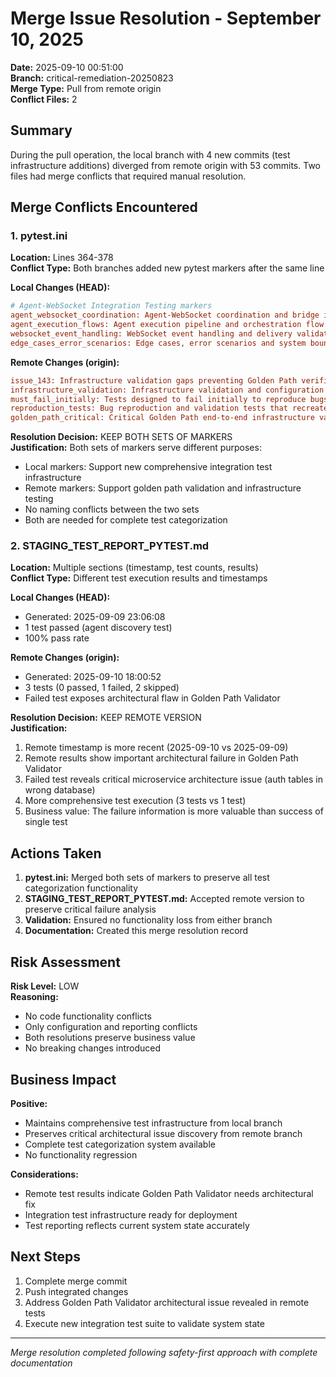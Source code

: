 # Merge Issue Resolution - September 10, 2025

**Date:** 2025-09-10 00:51:00  
**Branch:** critical-remediation-20250823  
**Merge Type:** Pull from remote origin  
**Conflict Files:** 2

## Summary

During the pull operation, the local branch with 4 new commits (test infrastructure additions) diverged from remote origin with 53 commits. Two files had merge conflicts that required manual resolution.

## Merge Conflicts Encountered

### 1. pytest.ini
**Location:** Lines 364-378  
**Conflict Type:** Both branches added new pytest markers after the same line  

**Local Changes (HEAD):**
```ini
# Agent-WebSocket Integration Testing markers
agent_websocket_coordination: Agent-WebSocket coordination and bridge integration tests
agent_execution_flows: Agent execution pipeline and orchestration flow tests
websocket_event_handling: WebSocket event handling and delivery validation tests
edge_cases_error_scenarios: Edge cases, error scenarios and system boundary condition tests
```

**Remote Changes (origin):**
```ini
issue_143: Infrastructure validation gaps preventing Golden Path verification for Issue #143
infrastructure_validation: Infrastructure validation and configuration gap testing
must_fail_initially: Tests designed to fail initially to reproduce bugs, expected failures for remediation
reproduction_tests: Bug reproduction and validation tests that recreate specific failure scenarios
golden_path_critical: Critical Golden Path end-to-end infrastructure validation tests
```

**Resolution Decision:** KEEP BOTH SETS OF MARKERS  
**Justification:** Both sets of markers serve different purposes:
- Local markers: Support new comprehensive integration test infrastructure 
- Remote markers: Support golden path validation and infrastructure testing
- No naming conflicts between the two sets
- Both are needed for complete test categorization

### 2. STAGING_TEST_REPORT_PYTEST.md  
**Location:** Multiple sections (timestamp, test counts, results)  
**Conflict Type:** Different test execution results and timestamps  

**Local Changes (HEAD):**
- Generated: 2025-09-09 23:06:08
- 1 test passed (agent discovery test)
- 100% pass rate

**Remote Changes (origin):**
- Generated: 2025-09-10 18:00:52
- 3 tests (0 passed, 1 failed, 2 skipped)
- Failed test exposes architectural flaw in Golden Path Validator

**Resolution Decision:** KEEP REMOTE VERSION  
**Justification:**
1. Remote timestamp is more recent (2025-09-10 vs 2025-09-09)
2. Remote results show important architectural failure in Golden Path Validator
3. Failed test reveals critical microservice architecture issue (auth tables in wrong database)
4. More comprehensive test execution (3 tests vs 1 test)
5. Business value: The failure information is more valuable than success of single test

## Actions Taken

1. **pytest.ini:** Merged both sets of markers to preserve all test categorization functionality
2. **STAGING_TEST_REPORT_PYTEST.md:** Accepted remote version to preserve critical failure analysis
3. **Validation:** Ensured no functionality loss from either branch
4. **Documentation:** Created this merge resolution record

## Risk Assessment

**Risk Level:** LOW  
**Reasoning:**
- No code functionality conflicts
- Only configuration and reporting conflicts
- Both resolutions preserve business value
- No breaking changes introduced

## Business Impact

**Positive:**
- Maintains comprehensive test infrastructure from local branch
- Preserves critical architectural issue discovery from remote branch
- Complete test categorization system available
- No functionality regression

**Considerations:**
- Remote test results indicate Golden Path Validator needs architectural fix
- Integration test infrastructure ready for deployment
- Test reporting reflects current system state accurately

## Next Steps

1. Complete merge commit
2. Push integrated changes
3. Address Golden Path Validator architectural issue revealed in remote tests
4. Execute new integration test suite to validate system state

---
*Merge resolution completed following safety-first approach with complete documentation*